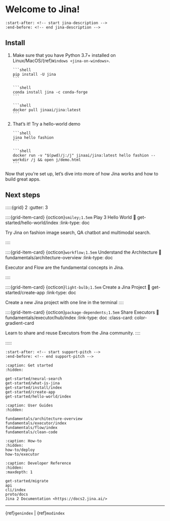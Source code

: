 # Welcome to Jina!

```{include} ../README.md
:start-after: <!-- start jina-description -->
:end-before: <!-- end jina-description -->
```

## Install

1. Make sure that you have Python 3.7+ installed on Linux/MacOS/{ref}`Windows <jina-on-windows>`.

    ````{tab} via PyPI
    ```shell
    pip install -U jina
    ```
    ````
    ````{tab} via Conda
    ```shell
    conda install jina -c conda-forge
    ```
    ````
    ````{tab} via Docker
    ```shell
    docker pull jinaai/jina:latest
    ```
    ````

2. That’s it! Try a hello-world demo
   ````{tab} Run natively
   ```shell
   jina hello fashion
   ```
   ````
   ````{tab} Run in Docker
   ```shell
   docker run -v "$(pwd)/j:/j" jinaai/jina:latest hello fashion --workdir /j && open j/demo.html
   ```
   ````

Now that you’re set up, let’s dive into more of how Jina works and how to build great apps.

## Next steps

:::::{grid} 2
:gutter: 3


::::{grid-item-card} {octicon}`smiley;1.5em` Play 3 Hello World
:link: get-started/hello-world/index
:link-type: doc

Try Jina on fashion image search, QA chatbot and multimodal search.

::::

::::{grid-item-card} {octicon}`workflow;1.5em` Understand the Architecture 
:link: fundamentals/architecture-overview
:link-type: doc

Executor and Flow are the fundamental concepts in Jina.

::::

::::{grid-item-card} {octicon}`light-bulb;1.5em` Create a Jina Project
:link: get-started/create-app
:link-type: doc

Create a new Jina project with one line in the terminal
::::

::::{grid-item-card} {octicon}`package-dependents;1.5em` Share Executors
:link: fundamentals/executor/hub/index
:link-type: doc
:class-card: color-gradient-card

Learn to share and reuse Executors from the Jina community.
::::


:::::

```{include} ../README.md
:start-after: <!-- start support-pitch -->
:end-before: <!-- end support-pitch -->
```

```{toctree}
:caption: Get started
:hidden:

get-started/neural-search
get-started/what-is-jina
get-started/install/index
get-started/create-app
get-started/hello-world/index
```

```{toctree}
:caption: User Guides
:hidden:

fundamentals/architecture-overview
fundamentals/executor/index
fundamentals/flow/index
fundamentals/clean-code
```

```{toctree}
:caption: How-to
:hidden:
how-to/deploy
how-to/executor
```


```{toctree}
:caption: Developer Reference
:hidden:
:maxdepth: 1

get-started/migrate
api
cli/index
proto/docs
Jina 2 Documentation <https://docs2.jina.ai/>
```


---
{ref}`genindex` | {ref}`modindex`

